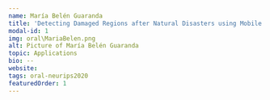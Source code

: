 ```yaml
---
name: María Belén Guaranda
title: 'Detecting Damaged Regions after Natural Disasters using Mobile Phone Data: The Case of Ecuador'
modal-id: 1
img: oral\MariaBelen.png
alt: Picture of María Belén Guaranda
topic: Applications
bio: --
website:
tags: oral-neurips2020
featuredOrder: 1
---
```

